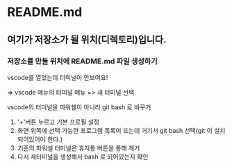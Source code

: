 # README.md

## 여기가 저장소가 될 위치(디렉토리)입니다.

### 저장소를 만들 위치에 README.md 파일 생성하기

vscode를 열었는데 터미널이 안보여요!

=> vscode 메뉴의 터미널 메뉴 => 새 터미널 선택

vscode의 터미널을 파워쉘이 아니라 git bash 로 바꾸기

1. '+'버튼 누르고 기본 프로필 설정
2. 화면 위쪽에 선택 가능한 프로그램 목록이 뜨는데 거기서 git bash 선택(git 이 설치 되어있어야 한다.)
3. 기존의 파워셀 터미널은 휴지통 버튼을 통해 제거
4. 다시 새터미널을 생성해서 bash 로 되어있는지 확인

